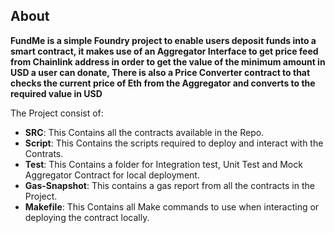 ## About

**FundMe is a simple Foundry project to enable users deposit funds into a smart contract, it makes use of an Aggregator Interface to get price feed from Chainlink address in order to get the value of the minimum amount in USD a user can donate, There is also a Price Converter contract to that checks the current price of Eth from the Aggregator and converts to the required value in USD**

The Project consist of:
  - **SRC**: This Contains all the contracts available in the Repo.
  - **Script**: This Contains the scripts required to deploy and interact with the Contrats.
  - **Test**: This Contains a folder for Integration test, Unit Test and Mock Aggregator Contract for local deployment.
  - **Gas-Snapshot**: This contains a gas report from all the contracts in the Project.
  - **Makefile**: This Contains all Make commands to use when interacting or deploying the contract locally.


